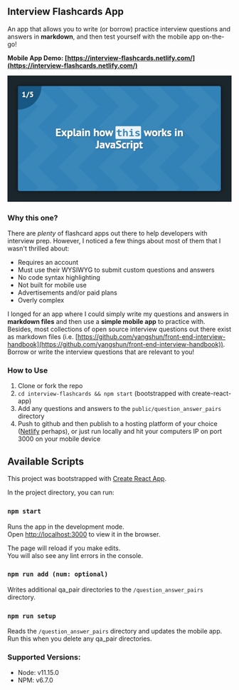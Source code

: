 ## Interview Flashcards App

An app that allows you to write (or borrow) practice interview questions and answers in **markdown**, and then test yourself with the mobile app on-the-go!

**Mobile App Demo: [https://interview-flashcards.netlify.com/](https://interview-flashcards.netlify.com/)**

![Image Preview of the Mobile App](images/example.png)

### Why this one?
There are _plenty_ of flashcard apps out there to help developers with interview prep. However, I noticed a few things about most of them that I wasn't thrilled about:

* Requires an account 
* Must use their WYSIWYG to submit custom questions and answers
* No code syntax highlighting
* Not built for mobile use
* Advertisements and/or paid plans
* Overly complex

I longed for an app where I could simply write my questions and answers in **markdown files** and then use a **simple mobile app** to practice with. Besides, most collections of open source interview questions out there exist as markdown files (i.e. [https://github.com/yangshun/front-end-interview-handbook](https://github.com/yangshun/front-end-interview-handbook)). Borrow or write the interview questions that are relevant to you!

### How to Use

1. Clone or fork the repo
2. `cd interview-flashcards && npm start` (bootstrapped with create-react-app) 
3. Add any questions and answers to the `public/question_answer_pairs` directory
4. Push to github and then publish to a hosting platform of your choice ([Netlify](https://www.netlify.com/) perhaps), or just run locally and hit your computers IP on port 3000 on your mobile device

## Available Scripts

This project was bootstrapped with [Create React App](https://github.com/facebook/create-react-app).

In the project directory, you can run:

### `npm start`

Runs the app in the development mode.<br />
Open [http://localhost:3000](http://localhost:3000) to view it in the browser.

The page will reload if you make edits.<br />
You will also see any lint errors in the console.

### `npm run add (num: optional)`

Writes additional qa_pair directories to the `/question_answer_pairs` directory.

### `npm run setup`

Reads the `/question_answer_pairs` directory and updates the mobile app. Run this when you delete any qa_pair directories.

### Supported Versions:

* Node: v11.15.0
* NPM: v6.7.0